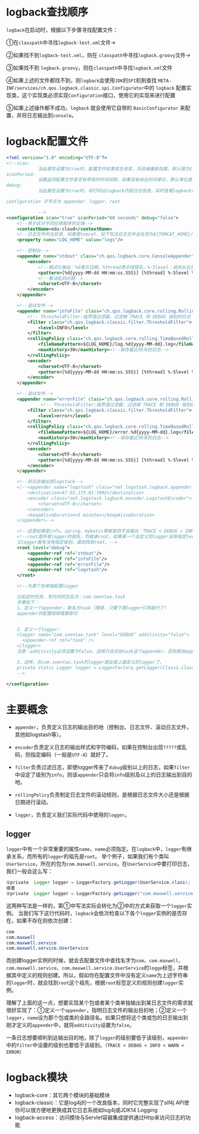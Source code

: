 # logback查找顺序

`logback`在启动时，根据以下步骤寻找配置文件：

①在`classpath`中寻找`logback-test.xml`文件→

②如果找不到`logback-test.xml`，则在 `classpath`中寻找`logback.groovy`文件→

③如果找不到 `logback.groovy`，则在`classpath`中寻找`logback.xml`文件

 ④如果上述的文件都找不到，则`logback`会使用`JDK`的`SPI`机制查找 `META-INF/services/ch.qos.logback.classic.spi.Configurator`中的 `logback` 配置实现类，这个实现类必须实现`Configuration`接口，使用它的实现来进行配置

⑤如果上述操作都不成功，`logback` 就会使用它自带的 `BasicConfigurator` 来配置，并将日志输出到`console`。

# logback配置文件

```xml
<?xml version="1.0" encoding="UTF-8"?>
<!--scan:
            当此属性设置为true时，配置文件如果发生改变，将会被重新加载，默认值为true。
scanPeriod:
            设置监测配置文件是否有修改的时间间隔，如果没有给出时间单位，默认单位是毫秒。当scan为true时，此属性生效。默认的时间间隔为1分钟。
debug:
            当此属性设置为true时，将打印出logback内部日志信息，实时查看logback运行状态。默认值为false。

configuration 子节点为 appender、logger、root

            -->
<configuration scan="true" scanPeriod="60 seconds" debug="false">
    <!--用于区分不同应用程序的记录-->
    <contextName>edu-cloud</contextName>
    <!--日志文件所在目录，如果是tomcat，如下写法日志文件会在则为${TOMCAT_HOME}/bin/logs/目录下-->
    <property name="LOG_HOME" value="logs"/>

    <!--控制台-->
    <appender name="stdout" class="ch.qos.logback.core.ConsoleAppender">
        <encoder>
            <!--格式化输出：%d表示日期，%thread表示线程名，%-5level：级别从左显示5个字符宽度 %logger输出日志的logger名 %msg：日志消息，%n是换行符 -->
            <pattern>[%d{yyyy-MM-dd HH:mm:ss.SSS}] [%thread] %-5level %logger{36} : %msg%n</pattern>
            <!--解决乱码问题-->
            <charset>UTF-8</charset>
        </encoder>
    </appender>

    <!--滚动文件-->
    <appender name="infoFile" class="ch.qos.logback.core.rolling.RollingFileAppender">
        <!-- ThresholdFilter:临界值过滤器，过滤掉 TRACE 和 DEBUG 级别的日志 -->
        <filter class="ch.qos.logback.classic.filter.ThresholdFilter">
            <level>INFO</level>
        </filter>
        <rollingPolicy class="ch.qos.logback.core.rolling.TimeBasedRollingPolicy">
            <fileNamePattern>${LOG_HOME}/log.%d{yyyy-MM-dd}.log</fileNamePattern>
            <maxHistory>30</maxHistory><!--保存最近30天的日志-->
        </rollingPolicy>
        <encoder>
            <charset>UTF-8</charset>
            <pattern>[%d{yyyy-MM-dd HH:mm:ss.SSS}] [%thread] %-5level %logger{36} : %msg%n</pattern>
        </encoder>
    </appender>

    <!--滚动文件-->
    <appender name="errorFile" class="ch.qos.logback.core.rolling.RollingFileAppender">
             <!-- ThresholdFilter:临界值过滤器，过滤掉 TRACE 和 DEBUG 级别的日志 -->
        <filter class="ch.qos.logback.classic.filter.ThresholdFilter">
            <level>error</level>
        </filter>
        <rollingPolicy class="ch.qos.logback.core.rolling.TimeBasedRollingPolicy">
            <fileNamePattern>${LOG_HOME}/error.%d{yyyy-MM-dd}.log</fileNamePattern>
            <maxHistory>30</maxHistory><!--保存最近30天的日志-->
        </rollingPolicy>
        <encoder>
            <charset>UTF-8</charset>
            <pattern>[%d{yyyy-MM-dd HH:mm:ss.SSS}] [%thread] %-5level %logger{36} : %msg%n</pattern>
        </encoder>
    </appender>

    <!--将日志输出到logstack-->
    <!--<appender name="logstash" class="net.logstash.logback.appender.LogstashTcpSocketAppender">
        <destination>47.93.173.81:7002</destination>
        <encoder class="net.logstash.logback.encoder.LogstashEncoder">
            <charset>UTF-8</charset>
        </encoder>
        <keepAliveDuration>5 minutes</keepAliveDuration>
    </appender>-->

    <!--这里如果是info，spring、mybatis等框架则不会输出：TRACE < DEBUG < INFO <  WARN < ERROR-->
    <!--root是所有logger的祖先，均继承root，如果某一个自定义的logger没有指定level，就会寻找
    父logger看有没有指定级别，直到找到root。-->
    <root level="debug">
        <appender-ref ref="stdout"/>
        <appender-ref ref="infoFile"/>
        <appender-ref ref="errorFile"/>
        <appender-ref ref="logstash"/>
    </root>

    <!--为某个包单独配置logger

    比如定时任务，写代码的包名为：com.seentao.task
    步骤如下：
    1、定义一个appender，取名为task（随意，只要下面logger引用就行了）
    appender的配置按照需要即可


    2、定义一个logger:
    <logger name="com.seentao.task" level="DEBUG" additivity="false">
      <appender-ref ref="task" />
    </logger>
    注意：additivity必须设置为false，这样只会交给task这个appender，否则其他appender也会打印com.seentao.task里的log信息。

    3、这样，在com.seentao.task的logger就会是上面定义的logger了。
    private static Logger logger = LoggerFactory.getLogger(Class1.class);
    -->

</configuration>
```

# 主要概念

- `appender`，负责定义日志的输出目的地（控制台、日志文件、滚动日志文件，其他如logstash等）。

- `encoder`负责定义日志的输出样式和字符编码，如果在控制台出现`?????`或乱码，则指定编码（一般是`UTF-8`）就好了。
- `filter`负责过滤日志，即使logger传来了`dubug`级别以上的日志，如果`filter`中设定了级别为`info`，则该`appender`只会将`info`级别及以上的日志输出到目的地。
- `rollingPolicy`负责制定日志文件的滚动规则，是根据日志文件大小还是根据日期进行滚动。

- `logger`，负责定义我们实际代码中使用的`logger`。

## logger

`logger`中有一个非常重要的属性`name`，`name`必须指定。在`logback`中，`logger`有继承关系，而所有的`logger`的祖先是`root`。
 举个例子，如果我们有个类叫`UserService`，所在的包为`com.maxwell.service`，在`UserService`中要打印日志，我们一般会这么写：

```java
①private  Logger logger = LoggerFactory.getLogger(UserService.class);
或者
②private  Logger logger = LoggerFactory.getLogger("com.maxwell.service.UserService");
```

这两种写法是一样的，第①中写法实际会转化为②中的方式来获取一个`logger`实例。
 当我们写下这行代码时，`logback`会依次检查以下各个`logger`实例的是否存在，如果不存在则依次创建：

```css
com
com.maxwell
com.maxwell.service
com.maxwell.service.UserService
```

而创建logger实例的时候，就会去配置文件中查找名字为`com`、`com.maxwell`、`com.maxwell.service`、`com.maxwell.service.UserService`的`logge`标签，并根据其中定义的规则创建。所以，假如你在配置文件中没有定义`name`为上述字符串的`logger`时，就会找到`root`这个祖先，根据`root`标签定义的规则创建`logger`实例。

理解了上面的这一点，想要实现某个包或者某个类单独输出到某日志文件的需求就很好实现了：①定义一个`appender`，指明日志文件的输出目的地；②定义一个`logger`，`name`设为那个包或类的全路径名。如果只想将这个类或包的日志输出到刚才定义的`appender`中，就将`additivity`设置为`false`。

一条日志想要顺利到达输出目的地，除了`logger`的级别要低于该级别，`appender`中的`filter`中设置的级别也要低于该级别。`（TRACE < DEBUG < INFO < WARN < ERROR）`

# logback模块

- logback-core：其它两个模块的基础模块
- logback-classic：它是log4j的一个改良版本，同时它完整实现了slf4j API使你可以很方便地更换成其它日志系统如log4j或JDK14 Logging
- logback-access：访问模块与Servlet容器集成提供通过Http来访问日志的功能



